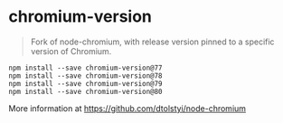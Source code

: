 # chromium-version

> Fork of node-chromium, with release version pinned to a specific version of Chromium.

```
npm install --save chromium-version@77
npm install --save chromium-version@78
npm install --save chromium-version@79
npm install --save chromium-version@80
```

More information at https://github.com/dtolstyi/node-chromium
